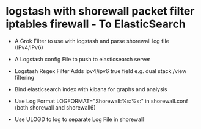 # logstash with shorewall packet filter iptables firewall - To ElasticSearch 
- A Grok Filter to use with logstash and parse shorewall log file (IPv4/IPv6)

- A Logstash config File to push to elasticsearch server

- Logstash Regex Filter Adds ipv4/ipv6 true field e.g. dual stack /view filtering

- Bind elasticsearch index with kibana for graphs and analysis

- Use Log Format LOGFORMAT="Shorewall:%s:%s:" in shorewall.conf (both shorewall and shorewall6)

- Use ULOGD to log to separate Log File in shorewall

